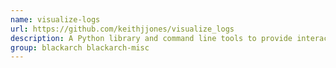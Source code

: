 ```yaml
---
name: visualize-logs
url: https://github.com/keithjjones/visualize_logs
description: A Python library and command line tools to provide interactive log visualization.
group: blackarch blackarch-misc
---
```


